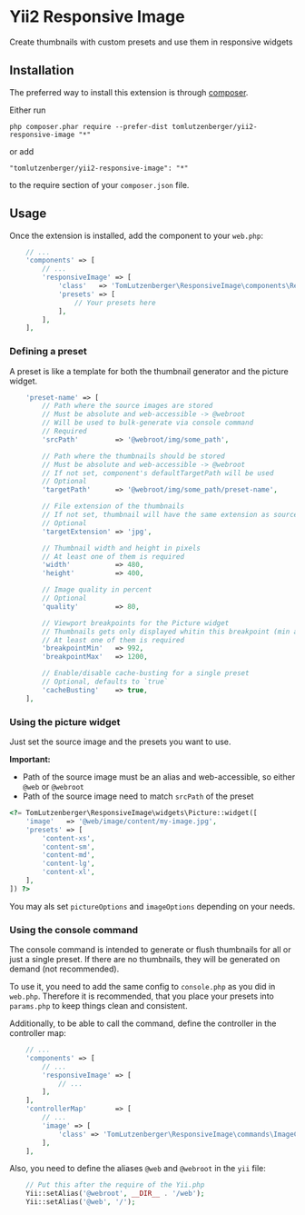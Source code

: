 # Yii2 Responsive Image

Create thumbnails with custom presets and use them in responsive widgets

## Installation

The preferred way to install this extension is through [composer](http://getcomposer.org/download/).

Either run

```
php composer.phar require --prefer-dist tomlutzenberger/yii2-responsive-image "*"
```

or add

```
"tomlutzenberger/yii2-responsive-image": "*"
```

to the require section of your `composer.json` file.


## Usage

Once the extension is installed, add the component to your `web.php`:

```php
    // ...
    'components' => [
        // ...
        'responsiveImage' => [
            'class'   => 'TomLutzenberger\ResponsiveImage\components\ResponsiveImage',
            'presets' => [
                // Your presets here
            ],
        ],
    ],
```

### Defining a preset

A preset is like a template for both the thumbnail generator and the picture widget.

```php
    'preset-name' => [
        // Path where the source images are stored
        // Must be absolute and web-accessible -> @webroot
        // Will be used to bulk-generate via console command
        // Required
        'srcPath'         => '@webroot/img/some_path',

        // Path where the thumbnails should be stored
        // Must be absolute and web-accessible -> @webroot
        // If not set, component's defaultTargetPath will be used
        // Optional
        'targetPath'      => '@webroot/img/some_path/preset-name',

        // File extension of the thumbnails
        // If not set, thumbnail will have the same extension as source file
        // Optional
        'targetExtension' => 'jpg',

        // Thumbnail width and height in pixels
        // At least one of them is required
        'width'           => 480,
        'height'          => 400,

        // Image quality in percent
        // Optional
        'quality'         => 80,

        // Viewport breakpoints for the Picture widget
        // Thumbnails gets only displayed whitin this breakpoint (min and/or max)
        // At least one of them is required
        'breakpointMin'   => 992,
        'breakpointMax'   => 1200,

        // Enable/disable cache-busting for a single preset
        // Optional, defaults to `true`
        'cacheBusting'    => true,
    ],
```

### Using the picture widget

Just set the source image and the presets you want to use.

**Important:**
* Path of the source image must be an alias and web-accessible, so either `@web` or `@webroot`
* Path of the source image need to match `srcPath` of the preset

```php
<?= TomLutzenberger\ResponsiveImage\widgets\Picture::widget([
    'image'   => '@web/image/content/my-image.jpg',
    'presets' => [
        'content-xs',
        'content-sm',
        'content-md',
        'content-lg',
        'content-xl',
    ],
]) ?>
```

You may als set `pictureOptions` and `imageOptions` depending on your needs.

### Using the console command

The console command is intended to generate or flush thumbnails for all or just a single preset. If there are no thumbnails, they will be generated on demand (not recommended).

To use it, you need to add the same config to `console.php` as you did in `web.php`. Therefore it is recommended, that you place your presets into `params.php` to keep things clean and consistent.

Additionally, to be able to call the command, define the controller in the controller map:

```php
    // ...
    'components' => [
        // ...
        'responsiveImage' => [
            // ...
        ],
    ],
    'controllerMap'       => [
        // ...
        'image' => [
            'class' => 'TomLutzenberger\ResponsiveImage\commands\ImageController',
        ],
    ],
```

Also, you need to define the aliases `@web` and `@webroot` in the `yii` file:

```php
    // Put this after the require of the Yii.php
    Yii::setAlias('@webroot', __DIR__ . '/web');
    Yii::setAlias('@web', '/');
```
